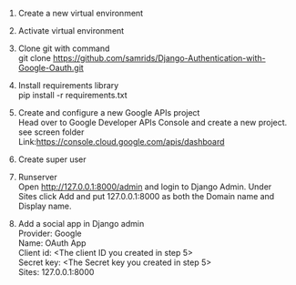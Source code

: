 1. Create a new virtual environment 
2. Activate virtual environment 
3. Clone git with command <br>
   git clone https://github.com/samrids/Django-Authentication-with-Google-Oauth.git
4. Install requirements library<br>
   pip install -r requirements.txt
5. Create and configure a new Google APIs project<br>
Head over to Google Developer APIs Console and create a new project.<br>
see screen folder<br>
Link:https://console.cloud.google.com/apis/dashboard

6. Create super user
7. Runserver <br>
Open http://127.0.0.1:8000/admin and login to Django Admin. Under Sites click Add and put 127.0.0.1:8000 as both the Domain name and Display name.

8. Add a social app in Django admin<br>
Provider: Google<br>
Name: OAuth App<br>
Client id: <The client ID you created in step 5><br>
Secret key: <The Secret key you created in step 5><br>
Sites: 127.0.0.1:8000<br>
